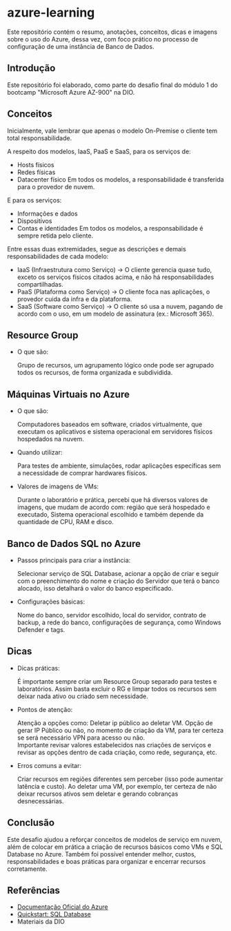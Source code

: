 # azure-learning
  Este repositório contém o resumo, anotações, conceitos, dicas e imagens sobre o uso do Azure, dessa vez, com foco prático no processo de configuração de uma instância de Banco de Dados.

## Introdução
  Este repositório foi elaborado, como parte do desafio final do módulo 1 do bootcamp "Microsoft Azure AZ-900" na DIO.

## Conceitos
  Inicialmente, vale lembrar que apenas o modelo On-Premise o cliente tem total responsabilidade.

  A respeito dos modelos, IaaS, PaaS e SaaS, para os serviços de:
  - Hosts físicos
  - Redes físicas
  - Datacenter físico
  Em todos os modelos, a responsabilidade é transferida para o provedor de nuvem.

  E para os serviços:
  - Informações e dados
  - Dispositivos
  - Contas e identidades
  Em todos os modelos, a responsabilidade é sempre retida pelo cliente.

  Entre essas duas extremidades, segue as descrições e demais responsabilidades de cada modelo:

  - IaaS (Infraestrutura como Serviço)   ->    O cliente gerencia quase tudo, exceto os serviços físicos citados acima, e não há responsabilidades compartilhadas.
  - PaaS (Plataforma como Serviço)       ->    O cliente foca nas aplicações, o provedor cuida da infra e da plataforma.
  - SaaS (Software como Serviço)         ->    O cliente só usa a nuvem, pagando de acordo com o uso, em um modelo de assinatura (ex.: Microsoft 365).

## Resource Group
  - O que são:
    
    Grupo de recursos, um agrupamento lógico onde pode ser agrupado todos os recursos, de forma organizada e subdividida.

## Máquinas Virtuais no Azure
  - O que são:
    
    Computadores baseados em software, criados virtualmente, que executam os aplicativos e sistema operacional em servidores físicos hospedados na nuvem.
    
  - Quando utilizar:
    
    Para testes de ambiente, simulações, rodar aplicações específicas sem a necessidade de comprar hardwares físicos.
    
  - Valores de imagens de VMs:
    
    Durante o laboratório e prática, percebi que há diversos valores de imagens, que mudam de acordo com: região que será hospedado e executado,
    Sistema operacional escolhido e também depende da quantidade de CPU, RAM   e disco.

## Banco de Dados SQL no Azure
  - Passos principais para criar a instância:
    
    Selecionar serviço de SQL Database, acionar a opção de criar e seguir com o preenchimento do nome e criação do Servidor que terá o banco alocado, isso detalhará o valor do banco especificado.
    
  - Configurações básicas:
    
    Nome do banco, servidor escolhido, local do servidor, contrato de backup, a rede do banco, configurações de segurança, como Windows Defender e tags.

## Dicas
  - Dicas práticas:
    
    É importante sempre criar um Resource Group separado para testes e laboratórios. Assim basta excluir o RG e limpar todos os recursos sem deixar nada ativo ou criado sem necessidade.
  
  - Pontos de atenção:
    
    Atenção a opções como: Deletar ip público ao deletar VM. Opção de gerar IP Público ou não, no momento de criação da VM, para ter certeza se será necessário VPN para acesso ou não.\
    Importante revisar valores estabelecidos nas criações de serviços e revisar as opções dentro de cada criação, como rede, segurança, etc.
  
  - Erros comuns a evitar:
    
    Criar recursos em regiões diferentes sem perceber (isso pode aumentar latência e custo). Ao deletar uma VM, por exemplo, ter certeza de não deixar recursos ativos sem deletar e gerando cobranças desnecessárias.

## Conclusão  
  Este desafio ajudou a reforçar conceitos de modelos de serviço em nuvem, além de colocar em prática a criação de recursos básicos como VMs e SQL Database no Azure.
  Também foi possível entender melhor, custos, responsabilidades e boas práticas para organizar e encerrar recursos corretamente.

## Referências
  - [Documentação Oficial do Azure](https://learn.microsoft.com/azure)
  - [Quickstart: SQL Database](https://learn.microsoft.com/azure/azure-sql/database/single-database-create-quickstart)
  - Materiais da DIO
